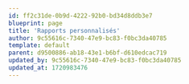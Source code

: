 ```yaml
---
id: ff2c31de-0b9d-4222-92b0-bd34d8ddb3e7
blueprint: page
title: 'Rapports personnalisés'
author: 9c55616c-7340-47e9-bc83-f0bc3da40785
template: default
parent: d9500886-ab18-43e1-b6bf-d610edcac719
updated_by: 9c55616c-7340-47e9-bc83-f0bc3da40785
updated_at: 1720983476
---
```

